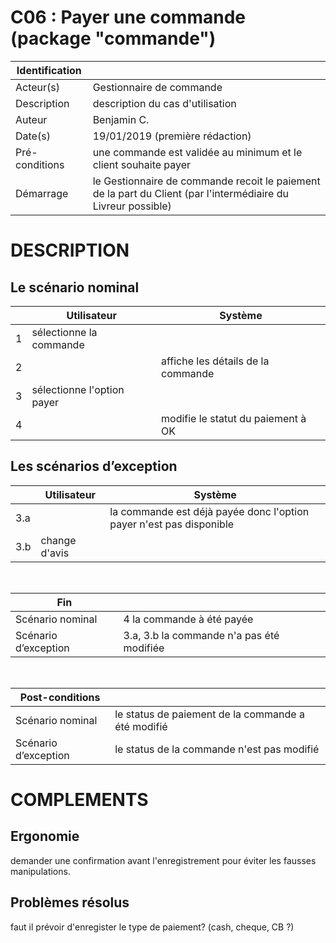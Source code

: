 # C06 : Payer une commande (package "commande")

|Identification | |
|-|-|
|Acteur(s) | Gestionnaire de commande |
|Description | description du cas d'utilisation |
|Auteur | Benjamin C. |
|Date(s) | 19/01/2019 (première rédaction) |
|Pré-conditions | une commande est validée au minimum et le client souhaite payer |
|Démarrage | le Gestionnaire de commande recoit le paiement de la part du Client (par l'intermédiaire du Livreur possible) |

# DESCRIPTION

## Le scénario nominal
||Utilisateur|Système|
|-|-|-|
|1| sélectionne la commande |  |
|2|  | affiche les détails de la commande |
|3| sélectionne l'option payer |  |
|4|  | modifie le statut du paiement à OK |

## Les scénarios d’exception

||Utilisateur|Système|
|-|-|-|
|3.a| | la commande est déjà payée donc l'option payer n'est pas disponible |
|3.b| change d'avis | |

<br/>

|Fin||
|-|-|
|Scénario nominal | 4 la commande à été payée|
|Scénario d’exception | 3.a, 3.b la commande n'a pas été modifiée|

<br/>

|Post-conditions||
|-|-
|Scénario nominal | le status de paiement de la commande a été modifié|
|Scénario d’exception | le status de la commande n'est pas modifié|

# COMPLEMENTS

## Ergonomie 

demander une confirmation avant l'enregistrement pour éviter les fausses manipulations.

## Problèmes résolus 

faut il prévoir d'enregister le type de paiement? (cash, cheque, CB ?)